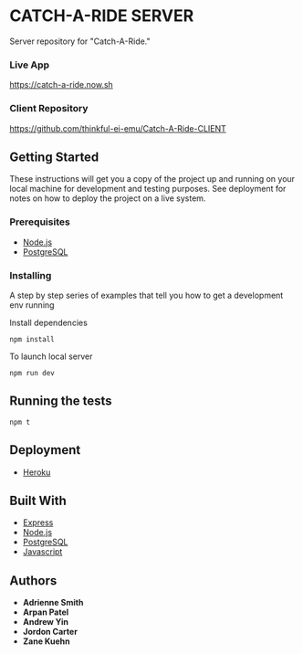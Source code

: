 CATCH-A-RIDE SERVER
============

Server repository for "Catch-A-Ride."

### Live App

https://catch-a-ride.now.sh

### Client Repository

https://github.com/thinkful-ei-emu/Catch-A-Ride-CLIENT

## Getting Started

These instructions will get you a copy of the project up and running on your local machine for development and testing purposes. See deployment for notes on how to deploy the project on a live system.

### Prerequisites

* [Node.js](https://nodejs.org/en/)
* [PostgreSQL](https://www.postgresql.org)

### Installing

A step by step series of examples that tell you how to get a development env running

Install dependencies
```
npm install
```
To launch local server
```
npm run dev
```
## Running the tests

```
npm t
```

## Deployment

* [Heroku](https://devcenter.heroku.com/articles/git)


## Built With
* [Express](https://expressjs.com/)
* [Node.js](https://nodejs.org/en/)
* [PostgreSQL](https://www.postgresql.org)
* [Javascript](https://www.javascript.com)

## Authors
* **Adrienne Smith**
* **Arpan Patel**
* **Andrew Yin** 
* **Jordon Carter** 
* **Zane Kuehn**
